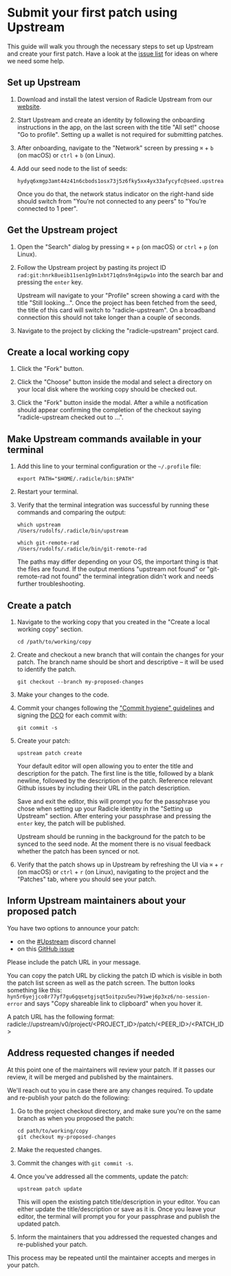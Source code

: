 # Submit your first patch using Upstream

This guide will walk you through the necessary steps to set up Upstream and
create your first patch. Have a look at the [issue list][il] for ideas on where
we need some help.


## Set up Upstream

1. Download and install the latest version of Radicle Upstream from our
   [website][ti].

2. Start Upstream and create an identity by following the onboarding
   instructions in the app, on the last screen with the title "All set!" choose
   "Go to profile". Setting up a wallet is not required for submitting
   patches.

3. After onboarding, navigate to the "Network" screen by pressing
   `⌘` + `b` (on macOS) or `ctrl` + `b` (on Linux).

4. Add our seed node to the list of seeds:
   ```
   hydyq6xmgp3amt44z41n6cbods1osx73j5z6fky5xx4yx33afycyfc@seed.upstream.radicle.xyz:8776
   ```
   Once you do that, the network status indicator on the right-hand side should
   switch from "You’re not connected to any peers" to "You’re connected to 1
   peer".


## Get the Upstream project

1. Open the "Search" dialog by pressing `⌘` + `p` (on macOS) or `ctrl` + `p`
   (on Linux).

2. Follow the Upstream project by pasting its project ID
   `rad:git:hnrk8ueib11sen1g9n1xbt71qdns9n4gipw1o` into the search bar and
   pressing the `enter` key.

   Upstream will navigate to your "Profile" screen showing a card with the
   title "Still looking…". Once the project has been fetched from the seed, the
   title of this card will switch to "radicle-upstream". On a broadband
   connection this should not take longer than a couple of seconds.

3. Navigate to the project by clicking the "radicle-upstream" project card.


## Create a local working copy

1. Click the "Fork" button.

2. Click the "Choose" button inside the modal and select a directory on your
   local disk where the working copy should be checked out.

3. Click the "Fork" button inside the modal.
   After a while a notification should appear confirming the completion of the
   checkout saying "radicle-upstream checked out to …".


## Make Upstream commands available in your terminal

1. Add this line to your terminal configuration or the `~/.profile` file:
   ```
   export PATH="$HOME/.radicle/bin:$PATH"
   ```

2. Restart your terminal.

3. Verify that the terminal integration was successful by running these
   commands and comparing the output:
   ```
   which upstream
   /Users/rudolfs/.radicle/bin/upstream

   which git-remote-rad
   /Users/rudolfs/.radicle/bin/git-remote-rad
   ```
   The paths may differ depending on your OS, the important thing is that
   the files are found. If the output mentions "upstream not found" or
   "git-remote-rad not found" the terminal integration didn't work and needs
   further troubleshooting.


## Create a patch

1. Navigate to the working copy that you created in the
   "Create a local working copy" section.
   ```
   cd /path/to/working/copy
   ```

2. Create and checkout a new branch that will contain the changes for your
   patch. The branch name should be short and descriptive – it will be used to
   identify the patch.
   ```
   git checkout --branch my-proposed-changes
   ```

3. Make your changes to the code.

4. Commit your changes following the ["Commit hygiene" guidelines][co] and
   signing the [DCO][do] for each commit with:
   ```
   git commit -s
   ```

5. Create your patch:
   ```
   upstream patch create
   ```
   Your default editor will open allowing you to enter the title and
   description for the patch. The first line is the title, followed by a blank
   newline, followed by the description of the patch. Reference relevant Github
   issues by including their URL in the patch description.

   Save and exit the editor, this will prompt you for the passphrase you chose
   when setting up your Radicle identity in the "Setting up Upstream" section.
   After entering your passphrase and pressing the `enter` key, the patch will
   be published.

   Upstream should be running in the background for the patch to be synced to
   the seed node. At the moment there is no visual feedback whether the patch
   has been synced or not.

6. Verify that the patch shows up in Upstream by refreshing the UI via
   `⌘` + `r` (on macOS) or `ctrl` + `r` (on Linux), navigating to the project
   and the "Patches" tab, where you should see your patch.


## Inform Upstream maintainers about your proposed patch

You have two options to announce your patch:
- on the [#Upstream][dc] discord channel
- on this [GitHub issue][gh]

Please include the patch URL in your message.

You can copy the patch URL by clicking the patch ID which is visible
in both the patch list screen as well as the patch screen. The button looks
something like this:
`hyn5r6yejjco8r77yf7gu6gqsetgjsqt5oitpzu5eu791wej6p3xz6/no-session-error`
and says "Copy shareable link to clipboard" when you hover it.

A patch URL has the following format:
radicle://upstream/v0/project/<PROJECT_ID>/patch/<PEER_ID>/<PATCH_ID>


## Address requested changes if needed

At this point one of the maintainers will review your patch. If it passes our
review, it will be merged and published by the maintainers.

We'll reach out to you in case there are any changes required.
To update and re-publish your patch do the following:

1. Go to the project checkout directory, and make sure you're
   on the same branch as when you proposed the patch:
   ```
   cd path/to/working/copy
   git checkout my-proposed-changes
   ```

2. Make the requested changes.

3. Commit the changes with `git commit -s`.

4. Once you've addressed all the comments, update the patch:
   ```
   upstream patch update
   ```
   This will open the existing patch title/description in your editor.
   You can either update the title/description or save as it is. Once you leave
   your editor, the terminal will prompt you for your passphrase and publish
   the updated patch.

5. Inform the maintainers that you addressed the requested changes and
   re-published your patch.

This process may be repeated until the maintainer accepts and merges in your
patch.


[co]: contributing.md
[dc]: https://discord.gg/radicle
[do]: ../DCO
[gh]: https://github.com/radicle-dev/radicle-upstream/issues/1958
[il]: https://github.com/radicle-dev/radicle-upstream/issues
[ti]: https://radicle.xyz/tryit
